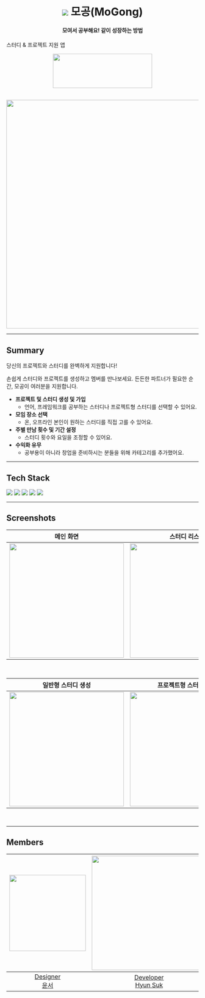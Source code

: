 <h1 align="center">
  <img src="https://github.com/Mogong-Team/Mogong-iOS/assets/81469446/a7c2883b-11a8-46c0-b5ba-6221320db052">  
  모공(MoGong)
</h1>

<h4 align="center">
  모여서 공부해요! 같이 성장하는 방법
</h4>

<p align="center">
  
스터디 & 프로젝트 지원 앱
</p>

<p align="center">
  <a href="https://apps.apple.com/kr/app/%EB%AA%A8%EA%B3%B5-%ED%94%84%EB%A1%9C%EC%A0%9D%ED%8A%B8-%EC%8A%A4%ED%84%B0%EB%94%94-%EB%A9%A4%EB%B2%84-%EC%B0%BE%EA%B8%B0/id6466363930">
    <img src="https://user-images.githubusercontent.com/52993882/219651102-a12adc2c-7913-439b-9bcb-b46c44d66a4b.png" width="260" height="90" style="display:block; margin:0 auto;" />
  </a>
</p>

<br>
<div align = "center">
  <img src = "https://github.com/Mogong-Team/Mogong-iOS/assets/81469446/7f17852f-9198-434d-9708-a70f9e661ddd" width="600" class= "center">
</div>
<hr>

## Summary
당신의 프로젝트와 스터디를 완벽하게 지원합니다!

손쉽게 스터디와 프로젝트를 생성하고 멤버를 만나보세요. 든든한 파트너가 필요한 순간, 모공이 여러분을 지원합니다.

* **프로젝트 및 스터디 생성 및 가입**
  - 언어, 프레임워크를 공부하는 스터디나 프로젝트형 스터디를 선택할 수 있어요.
* **모임 장소 선택**
  - 온, 오프라인 본인이 원하는 스터디를 직접 고를 수 있어요.
* **주별 만남 횟수 및 기간 설정**
  - 스터디 횟수와 요일을 조정할 수 있어요.
* **수익화 유무**
  - 공부용이 아니라 창업을 준비하시는 분들을 위해 카테고리를 추가했어요.
 
<hr>

## Tech Stack

 <img src="https://img.shields.io/badge/Swift UI-F05138?style=for-the-badge&logo=Swift&logoColor=white">
 <img src="https://img.shields.io/badge/Firebase-FFCA28?style=for-the-badge&logo=Firebase&logoColor=white">
 <img src="https://img.shields.io/badge/Github-181717?style=for-the-badge&logo=GitHub&logoColor=white">
 <img src="https://img.shields.io/badge/Notion-000000?style=for-the-badge&logo=Notion&logoColor=white">
 <img src="https://img.shields.io/badge/Figma-F24E1E?style=for-the-badge&logo=Figma&logoColor=white">
 
<hr>

## Screenshots


|메인 화면|스터디 리스트|마이 스터디|마이 페이지
|---|---|---|---|
|<img src = "https://github.com/Mogong-Team/Mogong-iOS/assets/81469446/cde26db8-b4d8-4fd2-8d93-77dafb5cefe9" width=300>|<img src = "https://github.com/Mogong-Team/Mogong-iOS/assets/81469446/bf35c3a4-71fd-4728-96a2-99aedf91c030" width=300>|<img src = "https://github.com/Mogong-Team/Mogong-iOS/assets/81469446/5f348619-e443-491d-bc7b-1692143227cb" width = 300>|<img src = "https://github.com/Mogong-Team/Mogong-iOS/assets/81469446/d0084c3f-add6-4b97-b74b-f367918eb980" width = 300>
<br>

|일반형 스터디 생성|프로젝트형 스터디 생성|스터디 신청
|---|---|---|
|<img src = "https://github.com/Mogong-Team/Mogong-iOS/assets/81469446/93272591-2690-4489-87e3-56e4766ff5c8" width=300>|<img src = "https://github.com/Mogong-Team/Mogong-iOS/assets/81469446/c1d3aecd-59fa-4fec-be12-2adbe5fdd128" width=300>|<img src = "https://github.com/Mogong-Team/Mogong-iOS/assets/81469446/8dcbd17a-4f9e-40ba-9b12-0628bd92b876" width = 300>
<br>
<hr>

## Members
|<img src="https://github.com/Mogong-Team/Mogong-iOS/assets/81469446/797832ae-60cf-4772-8f30-77f66adab4e9" width="200" height="200">|<img src="https://avatars.githubusercontent.com/u/114726674?v=4" width="300" height="300">|<img src="https://avatars.githubusercontent.com/u/81469446?v=4" width="300" height="300">
|:-:|:-:|:-:|
|[Designer<br/>윤서]()|[Developer<br/>Hyun Suk](https://github.com/hsuuuk)|[Developer<br/>Ye Gang](https://github.com/ye-gang-jjang)
